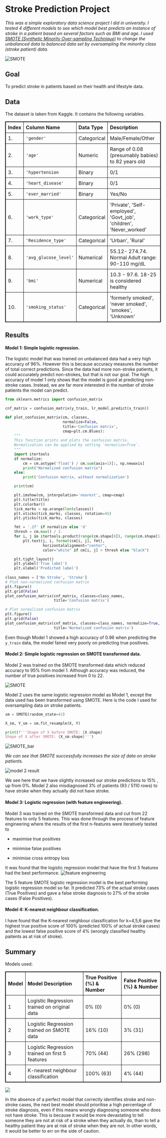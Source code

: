 # Stroke Prediction Project

_This was a simple exploratory data science project I did in university. I tested 4 different models to see which model best predicts an instance of stroke in a patient based on several factors such as BMI and age. I used [SMOTE (Synthetic Minority Over-sampling Technique)](https://imbalanced-learn.org/stable/references/generated/imblearn.over_sampling.SMOTE.html) to change the unbalanced data to balanced data set by oversampling the minority class (stroke patient) data._ 

![SMOTE](/img/stroke/smote.png)

## Goal
To predict stroke in patients based on their health and lifestyle data.
## Data
The dataset is taken from Kaggle. It contains the following variables. 

| Index | Column Name           | Data Type   | Description                                                        |
|-------|:----------------------|:------------|:-------------------------------------------------------------------|
| 1.    | `'gender'`            | Categorical | Male/Female/Other                                                  |
| 2.    | `'age'`               | Numeric     | Range of 0.08 (presumably babies) to 82 years old                  |
| 3.    | `'hypertension`       | Binary      | 0/1                                                                |
| 4.    | `'heart_disease'`     | Binary      | 0/1                                                                |
| 5.    | `'ever_married' `     | Binary      | Yes/No                                                             |
| 6.    | `'work_type'`         | Categorical | 'Private', 'Self-employed', 'Govt_job', 'children', 'Never_worked' |
| 7.    | `'Residence_type'`    | Categorical | 'Urban', 'Rural'                                                   |
| 8.    | `'avg_glucose_level'` | Numerical   | 55.12- 274.74. Normal Adult range: 90-110 mg/dL                    |
| 9.    | `'bmi'`               | Numerical   | 10.3 - 97.6. 18-25 is considered healthy                           |
| 10.   | `'smoking_status'`    | Categorical | 'formerly smoked', 'never smoked', 'smokes', 'Unknown'             |


## Results
#### Model 1: Simple logistic regression.
The logistic model that was trained on unbalanced data had a very high accuracy of 96%. However this is because accuracy measures the number of total correct predictions. Since the data had more non-stroke patients, it could accurately predict non-strokes, but that is not our goal. The high accuracy of model 1 only shows that the model is good at predicting non-stroke cases. Instead, we are far more interested in the number of stroke patients the model can predict.

```python
from sklearn.metrics import confusion_matrix

cnf_matrix = confusion_matrix(y_train, lr_model.predict(x_train))

def plot_confusion_matrix(cm, classes,
                          normalize=False,
                          title='Confusion matrix',
                          cmap=plt.cm.Blues):
    """
    This function prints and plots the confusion matrix.
    Normalization can be applied by setting `normalize=True`.
    """
    import itertools
    if normalize:
        cm = cm.astype('float') / cm.sum(axis=1)[:, np.newaxis]
        print("Normalized confusion matrix")
    else:
        print('Confusion matrix, without normalization')

    print(cm)

    plt.imshow(cm, interpolation='nearest', cmap=cmap)
    plt.title(title)
    plt.colorbar()
    tick_marks = np.arange(len(classes))
    plt.xticks(tick_marks, classes, rotation=45)
    plt.yticks(tick_marks, classes)

    fmt = '.2f' if normalize else 'd'
    thresh = cm.max() / 2.
    for i, j in itertools.product(range(cm.shape[0]), range(cm.shape[1])):
        plt.text(j, i, format(cm[i, j], fmt),
                 horizontalalignment="center",
                 color="white" if cm[i, j] > thresh else "black")

    plt.tight_layout()
    plt.ylabel('True label')
    plt.xlabel('Predicted label')
    
class_names = ['No Stroke', 'Stroke']
# Plot non-normalized confusion matrix
plt.figure()
plt.grid(False)
plot_confusion_matrix(cnf_matrix, classes=class_names,
                      title='Confusion matrix')

# Plot normalized confusion matrix
plt.figure()
plt.grid(False)
plot_confusion_matrix(cnf_matrix, classes=class_names, normalize=True,
                      title='Normalized confusion matrix')
```

Even though Model 1 showed a high accuracy of 0.96 when predicting the `y_train` data, the model faired very poorly on predicting true positives.

#### Model 2: Simple logistic regression on SMOTE transformed data.

Model 2 was trained on the SMOTE transformed data which reduced accuracy to 95% from model 1. Although accuracy was reduced, the number of true positives increased from 0 to 22.

![SMOTE](/img/stroke/smote.png)

Model 2 uses the same logistic regression model as Model 1, except the data used has been transformed using SMOTE. Here is the code I used for oversampling data on stroke patients.

```python
sm = SMOTE(random_state=42)

X_sm, Y_sm = sm.fit_resample(X, Y)

print(f'''Shape of X before SMOTE: {X.shape}
Shape of X after SMOTE: {X_sm.shape}''')
```

![SMOTE_bar](/img/stroke/smote_bar.png)

_We can see that SMOTE successfully increases the size of data on stroke patients._

![model 2 result](/img/stroke/m2_result.png)

We see here that we have slightly increased our stroke predictions to 15% , up from 0%. Model 2 also misdiagnosed 3% of patients (93 / 5110 rows) to have stroke when they actually did not have stroke.

#### Model 3: Logistic regression (with feature engineering).

Model 3 was trained on the SMOTE transformed data and cut from 22 features to only 5 features. This was done through the process of feature engineering where the results of the first n-features were iteratively tested to

* maximise true positives

* minimise false positives

* minimise cross entropy loss

It was found that the logistic regression model that have the first 5 features had the best performance.
![feature engineering](/img/stroke/fe.png)

The 5 feature SMOTE logistic regression model is the best performing logistic regression model so far. It predicted 73% of the actual stroke cases (True Positives) and gave a false stroke diagnosis to 27% of the stroke cases (False Positives). 

#### Model 4: K-nearest neighbour classification.
I have found that the K-nearest neighbour classification for k=4,5,6 gave the highest true positive score of 100% (predicted 100% of actual stroke cases) and the lowest false positive score of 4% (wrongly classified healthy paitents as at risk of stroke). 

## Summary 
Models used:
<html>
<head>
<style>
table, th, td {
  border: 1px solid black;
  border-collapse: collapse;
}
th, td {
  padding: 7px;
}
th {
  text-align: left;
}
</style>
</head>

<font size = "3">
 <table>
  <tr>
    <th>Model</th>
    <th>Model Description</th>
    <th>True Positive (%) & Number</th>
    <th>False Positive (%) & Number</th>
  </tr>
  <tr>
    <td>1</td>
    <td>Logistic Regression trained on original data</td>
    <td>0% (0)</td>
    <td>0% (0)</td>
  </tr>
  <tr>
    <td>2</td>
    <td>Logistic Regression trained on SMOTE data</td>
    <td>16% (10)</td>
    <td>3% (31)</td>
  </tr>
    <td>3</td>
    <td>Logistic Regression trained on first 5 features</td>
    <td>70% (44)</td>
    <td>26% (298)</td>
    <tr>
    <td>4</td>
    <td>K-nearest neighbour classification</td>
    <td>100% (63)</td>
    <td>4% (44)</td>
  </tr>
	</table> 
	</font>
</html>


![](/img/stroke/summary.png)

In the absence of a perfect model that correctly identifies stroke and non-stroke cases, the next best model should prioritise a high percentage of stroke diagnosis, even if this means wrongly diagnosing someone who does not have stroke. This is because it would be more devastating to tell someone they are not at risk of a stroke when they actually do, than to tell a healthy patient they are at risk of stroke when they are not. In other words, it would be better to err on the side of caution.
